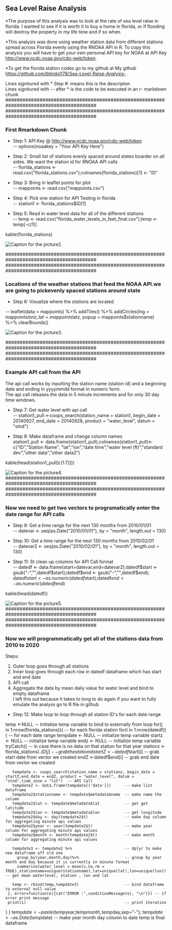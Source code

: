 
## Sea Level Raise Analysis

*The purpose of this analysis was to look at the rate of sea level raise in florida. 
I wanted to see if it is worth it to buy a home in florida, or if flooding will destroy the property in my life time and if so when. 

*This analysis was done using weather station data from different stations spread across Florida evenly using the RNOAA API in R. 
To copy this analysis you will have to get your own personal API key for NOAA at API Key http://www.ncdc.noaa.gov/cdo-web/token. 

*To get the florida station codes go to my github at My github https://github.com/btindol178/Sea-Level-Raise-Analysis- .

Lines signitured with * Step #: means this is the descripton <br> 
Lines signitured with -- after * is the code to be executed in an r- markdown chunk
########################################################################################
########################################################################################
<h3> First Rmarkdown Chunk </h3>

* Step 1: API Key @  http://www.ncdc.noaa.gov/cdo-web/token <br>
-- options(noaakey = "Your API Key Here") <br> 

* Step 2: Small list of stations evenly spaced around states boarder on all sides. We want the station id for RNOAA API calls  <br>
-- florida_stations <- read.csv("florida_stations.csv");colnames(florida_stations)[1] <- "ID" <br>

* Step 3: Bring in leaflet points for plot <br>
-- mappoints <- read.csv("mappoints.csv") <br>

* Step 4: Pick one station for API Testing in florida <br>
-- station1 <- florida_stations$ID[1] <br>

* Step 5: Read in water level data for all of the different stations <br>
-- temp <- read.csv("florida_water_levels_in_feet_final.csv");temp <- temp[-c(1)] <br>

kable(florida_stations) <br> 


![Caption for the picture2.](https://raw.githubusercontent.com/btindol178/Sea-Level-Raise-Analysis-/main/station_ids.JPG)

########################################################################################
########################################################################################
<h3> Locations of the weather stations that feed the NOAA API.we are going to pickevenly spaced stations around state </h3>

* Step 6: Visualize where the stations are located <br>

-- leaflet(data = mappoints) %>%
  addTiles() %>%
  addCircles(lng = mappoints$lonz,
             lat = mappoints$latz,
             popup = mappoints$stationname) %>%
  clearBounds()
  
![Caption for the picture3.](https://raw.githubusercontent.com/btindol178/Sea-Level-Raise-Analysis-/main/leaflet_station_location.JPG)

########################################################################################
########################################################################################
<h3> Example API call from the API </h3>

The api call works by inputting the station name (station id) and a beginning date and ending in yyyymmdd format in numeric form.<br>
The api call releases the data in 5 minute increments and for only 30 day time windows.<br>


* Step 7: Get water level with api call <br>
 -- station1_pull <-coops_search(station_name = station1, begin_date = 20140927,
             end_date = 20140928, product = "water_level", datum = "stnd")
             
* Step 8: Make dataframe and change column names <br> 
station1_pull <- data.frame(station1_pull);colnames(station1_pull)<- c("ID","Station Name", "lat","lon","date time","water level (ft)","standard dev","other data","other data2")

kable(head(station1_pull[c(1:7)]))<br> 

![Caption for the picture4.](https://raw.githubusercontent.com/btindol178/Sea-Level-Raise-Analysis-/main/api_dataframe_call.JPG)
########################################################################################
########################################################################################
<h3> Now we need to get two vectors to programatically enter the date range for API calls</h3>

* Step 9: Get a time range for the next 130 months from 2010/01/01 <br> 
-- datevar <- seq(as.Date("2010/01/01"), by = "month", length.out = 130) <br> 

* Step 10: Get a time range for the next 130 months from 2010/02/01 <br> 
-- datevar2 <- seq(as.Date("2010/02/01"), by = "month", length.out = 130)<br> 

* Step 11: St clean up columns for API Call format <br> 
-- datedf <- data.frame(start=datevar,end=datevar2);datedf$start <- gsub("-","",datedf$start);datedf$end <- gsub("-","",datedf$end);<br>
datedf$start <- as.numeric(datedf$start);datedf$end <- as.numeric(datedf$end)<br> 

kable(head(datedf))<br> 


![Caption for the picture5.](https://raw.githubusercontent.com/btindol178/Sea-Level-Raise-Analysis-/main/start_end_dates.JPG)
########################################################################################
########################################################################################
<h3> Now we will programmatically get all of the stations data from 2010 to 2020 </h3>

Steps:<br> 
1) Outer loop goes through all stations<br> 
2) Inner loop goes through each row in datedf dataframe which has start and end date<br> 
3) API call <br> 
4) Aggregate the data by mean daily value for water level and bind to empty dataframe<br> 
I left this out because it takes to long to do again if you want to fully emulate the analyss go to R file in github<br> 

* Step 12: Make loop to loop through all station ID's for each date range

temp <-NULL                                   -- Initialize temp variable to bind to externally from loop
 for(j in 1:nrow(florida_stations)){          -- for each florida station
   for(i in 1:nrow(datedf)){                  -- for each date range
     tempdate <- NULL                         -- initialize temp variable
     startz <- NULL                           -- initialize temp variable
     endz <- NULL                             -- initialize temp variable
     tryCatch({                               -- in case there is no data on that station for that year
       stationz <- florida_stations$ï..ID[j]  -- grab the station id
       startZ <-datedf$start[i]               -- grab start date from vector we created 
       endZ <-datedf$end[i]                   -- grab end date from vector we created 
       
       tempdate <- coops_search(station_name = stationz, begin_date = startZ,end_date = endZ, product = "water_level", datum = "stnd",time_zone = "lst")  -- API Call 
       tempdate2 <- data.frame(tempdate[['data']])      -- make list dataframe
       tempdate2$stationname <- tempdate$metadata$name  -- make name the column 
       tempdate2$lat <- tempdate$metadata$lat           -- get get latitude
       tempdate2$lon <- tempdate$metadata$lon           -- get longitude
       tempdate2$day <- day(tempdate2$t)                -- make day column for aggregating minute api values  
       tempdate2$year <- year(tempdate2$t)              -- make year column for aggregating minute api values
       tempdate2$month <- month(tempdate2$t)            -- make month column for aggregating minute api values
       
       tempdate3 <- tempdate2 %>%                       -- dplyr to make new dataframe off old one
         group_by(year,month,day)%>%                    -- group by year month and day because it is currently in minute format
         summarise(water_level = mean(v,na.rm = TRUE),stationname=unique(stationname),lat=unique(lat),lon=unique(lon)) -- get mean waterlevel, station , lon and lat
       
       temp <- rbind(temp,tempdate3)                    -- bind dataframe to external null value
     }, error=function(e){cat("ERROR :",conditionMessage(e), "\n")}) -- if error print message
     print(i)                                           -- print iteration
   }
 }
temp$date <- paste(temp$year,temp$month,temp$day,sep="-"); temp$date <- as.Date(temp$date) -- make year month day column to date temp is final dataframe 


